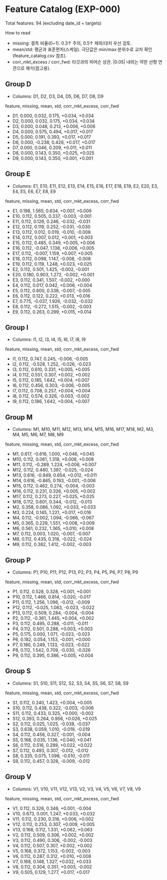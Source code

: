 # Feature Catalog (EXP-000)

Total features: 94 (excluding date_id + targets)

How to read
- missing: 결측 비율(0~1). 0.3↑ 주의, 0.5↑ 제외/대치 우선 검토.
- mean/std: 평균과 표준편차(스케일). 극단값은 min/max·분위수로 교차 확인(feature_catalog.csv 참조).
- corr_mkt_excess / corr_fwd: 타깃과의 피어슨 상관. |0.05| 내외는 약한 선형 연관으로 해석(참고용).

## Group D
- Columns: D1, D2, D3, D4, D5, D6, D7, D8, D9

feature, missing, mean, std, corr_mkt_excess, corr_fwd
- D1, 0.000, 0.032, 0.175, +0.034, +0.034
- D2, 0.000, 0.032, 0.175, +0.034, +0.034
- D3, 0.000, 0.048, 0.213, +0.006, +0.006
- D4, 0.000, 0.575, 0.494, +0.017, +0.017
- D5, 0.000, 0.191, 0.393, +0.017, +0.017
- D6, 0.000, -0.238, 0.426, +0.017, +0.017
- D7, 0.000, 0.046, 0.209, +0.011, +0.011
- D8, 0.000, 0.143, 0.350, +0.025, +0.025
- D9, 0.000, 0.143, 0.350, +0.001, +0.001

## Group E
- Columns: E1, E10, E11, E12, E13, E14, E15, E16, E17, E18, E19, E2, E20, E3, E4, E5, E6, E7, E8, E9

feature, missing, mean, std, corr_mkt_excess, corr_fwd
- E1, 0.198, 1.565, 0.634, +0.007, +0.009
- E10, 0.112, 0.505, 0.337, -0.003, -0.001
- E11, 0.112, 0.126, 0.246, -0.032, -0.031
- E12, 0.112, 0.119, 0.252, -0.031, -0.030
- E13, 0.112, 0.012, 0.019, -0.010, -0.008
- E14, 0.112, 0.007, 0.012, +0.001, +0.003
- E15, 0.112, 0.485, 0.349, +0.005, +0.006
- E16, 0.112, -0.047, 1.138, +0.006, +0.005
- E17, 0.112, -0.007, 1.159, +0.007, +0.005
- E18, 0.112, 0.098, 1.147, -0.008, -0.008
- E19, 0.112, 0.119, 1.248, +0.023, +0.025
- E2, 0.112, 0.501, 1.425, -0.002, -0.001
- E20, 0.180, 0.903, 1.272, -0.002, +0.001
- E3, 0.112, 0.341, 1.507, -0.002, +0.000
- E4, 0.112, 0.017, 0.042, +0.006, +0.004
- E5, 0.112, 0.600, 0.338, -0.007, -0.005
- E6, 0.112, 0.122, 0.222, +0.013, +0.016
- E7, 0.775, -0.037, 1.926, -0.032, -0.032
- E8, 0.112, -0.272, 1.515, -0.002, -0.003
- E9, 0.112, 0.263, 0.299, +0.015, +0.014

## Group I
- Columns: I1, I2, I3, I4, I5, I6, I7, I8, I9

feature, missing, mean, std, corr_mkt_excess, corr_fwd
- I1, 0.112, 0.747, 0.245, -0.006, -0.005
- I2, 0.112, -0.528, 1.252, -0.026, -0.023
- I3, 0.112, 0.610, 0.331, +0.005, +0.005
- I4, 0.112, 0.551, 0.307, +0.002, +0.002
- I5, 0.112, 0.185, 1.642, +0.004, +0.007
- I6, 0.112, 0.456, 0.303, -0.006, -0.005
- I7, 0.112, 0.708, 0.257, +0.004, +0.004
- I8, 0.112, 0.574, 0.326, -0.003, -0.002
- I9, 0.112, 0.186, 1.642, +0.004, +0.007

## Group M
- Columns: M1, M10, M11, M12, M13, M14, M15, M16, M17, M18, M2, M3, M4, M5, M6, M7, M8, M9

feature, missing, mean, std, corr_mkt_excess, corr_fwd
- M1, 0.617, -0.616, 1.000, +0.046, +0.045
- M10, 0.112, 0.061, 1.318, +0.008, +0.008
- M11, 0.112, -0.289, 1.224, +0.006, +0.007
- M12, 0.112, 0.480, 1.397, -0.025, -0.024
- M13, 0.616, -0.949, 0.654, +0.012, +0.011
- M14, 0.616, -0.865, 0.193, -0.001, -0.006
- M15, 0.112, 0.462, 0.274, -0.004, -0.003
- M16, 0.112, 0.231, 0.326, +0.005, +0.002
- M17, 0.112, 0.273, 0.227, +0.025, +0.025
- M18, 0.112, 0.601, 0.344, -0.012, -0.013
- M2, 0.358, 0.086, 1.092, +0.033, +0.033
- M3, 0.224, 0.145, 1.221, +0.017, +0.016
- M4, 0.112, -0.002, 1.094, -0.066, -0.067
- M5, 0.365, 0.229, 1.551, +0.008, +0.009
- M6, 0.561, 0.232, 1.365, +0.010, +0.008
- M7, 0.112, 0.003, 1.020, -0.007, -0.007
- M8, 0.112, 0.435, 0.318, -0.022, -0.024
- M9, 0.112, 0.382, 1.412, -0.002, -0.003

## Group P
- Columns: P1, P10, P11, P12, P13, P2, P3, P4, P5, P6, P7, P8, P9

feature, missing, mean, std, corr_mkt_excess, corr_fwd
- P1, 0.112, 0.528, 0.328, +0.001, +0.001
- P10, 0.112, 1.466, 0.814, -0.020, -0.017
- P11, 0.112, 1.256, 1.096, -0.012, -0.009
- P12, 0.112, -0.025, 1.083, -0.023, -0.022
- P13, 0.112, 0.509, 0.284, -0.004, -0.004
- P2, 0.112, -0.361, 1.445, +0.004, +0.002
- P3, 0.112, 0.495, 0.288, -0.011, -0.011
- P4, 0.112, 0.501, 0.288, +0.003, +0.003
- P5, 0.175, 0.000, 1.071, -0.023, -0.023
- P6, 0.182, 0.054, 1.153, -0.001, +0.000
- P7, 0.180, 0.249, 1.133, -0.023, -0.022
- P8, 0.112, 1.542, 0.709, -0.030, -0.026
- P9, 0.112, 0.395, 0.386, +0.005, +0.004

## Group S
- Columns: S1, S10, S11, S12, S2, S3, S4, S5, S6, S7, S8, S9

feature, missing, mean, std, corr_mkt_excess, corr_fwd
- S1, 0.112, 0.240, 1.423, +0.004, +0.005
- S10, 0.112, 0.438, 0.322, -0.003, -0.006
- S11, 0.112, 0.433, 0.325, +0.000, -0.002
- S12, 0.393, 0.264, 0.956, +0.026, +0.025
- S2, 0.112, 0.025, 1.025, -0.038, -0.037
- S3, 0.638, 0.059, 1.010, -0.019, -0.019
- S4, 0.112, 0.456, 0.327, -0.001, -0.004
- S5, 0.168, 0.035, 1.136, +0.040, +0.041
- S6, 0.112, 0.516, 0.289, +0.022, +0.022
- S7, 0.112, 0.493, 0.307, -0.012, -0.012
- S8, 0.335, 0.075, 1.098, -0.010, -0.011
- S9, 0.112, 0.457, 0.328, -0.009, -0.012

## Group V
- Columns: V1, V10, V11, V12, V13, V2, V3, V4, V5, V6, V7, V8, V9

feature, missing, mean, std, corr_mkt_excess, corr_fwd
- V1, 0.112, 0.326, 0.346, +0.001, -0.004
- V10, 0.673, 0.001, 1.247, +0.033, +0.032
- V11, 0.112, 0.230, 0.316, +0.006, +0.002
- V12, 0.112, 0.253, 0.307, +0.009, +0.005
- V13, 0.168, 0.112, 1.331, +0.062, +0.063
- V2, 0.112, 0.509, 0.306, +0.002, +0.002
- V3, 0.112, 0.490, 0.306, -0.002, -0.003
- V4, 0.112, 0.507, 0.307, +0.002, +0.002
- V5, 0.168, 0.372, 1.153, -0.002, -0.003
- V6, 0.112, 0.287, 0.312, +0.010, +0.008
- V7, 0.168, 0.148, 1.327, +0.032, +0.033
- V8, 0.112, 0.304, 0.351, +0.003, -0.002
- V9, 0.505, 0.129, 1.277, +0.017, +0.017
